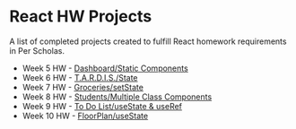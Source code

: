 # React HW Projects

A list of completed projects created to fulfill React homework requirements in Per Scholas.

<ul>
  <li>Week 5 HW - <a href="https://github.com/renjval12/PerScholasHW/tree/main/Mod2/src/Dashboard">Dashboard/Static Components</a></li>
  <li>Week 6 HW - <a href="https://github.com/renjval12/PerScholasHW/tree/main/Mod2/src/TARDIS/WithoutUseContext">T.A.R.D.I.S./State</a></li>
  <li>Week 7 HW - <a href="https://github.com/renjval12/PerScholasHW/tree/main/Mod2/src/GroceriesList">Groceries/setState</a></li>
  <li>Week 8 HW - <a href="https://github.com/renjval12/PerScholasHW/tree/main/Mod2/src/Students">Students/Multiple Class Components</a></li>
  <li>Week 9 HW - <a href="https://github.com/renjval12/PerScholasHW/tree/main/Mod2/src/ToDoListHW">To Do List/useState & useRef</a></li>
  <li>Week 10 HW - <a href="https://github.com/renjval12/PerScholasHW/tree/main/Mod2/src/FloorPlan">FloorPlan/useState</a></li>
</ul>
